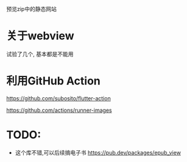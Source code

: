 预览zip中的静态网站
# 关于webview
试验了几个, 基本都是不能用


# 利用GitHub Action
https://github.com/subosito/flutter-action

https://github.com/actions/runner-images

# TODO:
* 这个库不错,可以后续搞电子书 https://pub.dev/packages/epub_view


